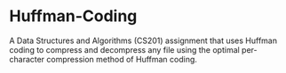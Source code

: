 # Huffman-Coding
A Data Structures and Algorithms (CS201) assignment that uses Huffman coding to compress and decompress any file using the optimal per-character compression method of Huffman coding.
